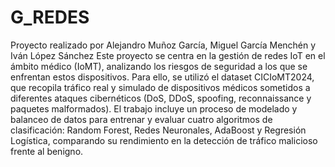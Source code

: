# G_REDES
Proyecto realizado por Alejandro Muñoz García, Miguel García Menchén y Iván López Sánchez
Este proyecto se centra en la gestión de redes IoT en el ámbito médico (IoMT), analizando los riesgos de seguridad a los que se enfrentan estos dispositivos. Para ello, se utilizó el dataset CICIoMT2024, que recopila tráfico real y simulado de dispositivos médicos sometidos a diferentes ataques cibernéticos (DoS, DDoS, spoofing, reconnaissance y paquetes malformados). El trabajo incluye un proceso de modelado y balanceo de datos para entrenar y evaluar cuatro algoritmos de clasificación: Random Forest, Redes Neuronales, AdaBoost y Regresión Logística, comparando su rendimiento en la detección de tráfico malicioso frente al benigno.
